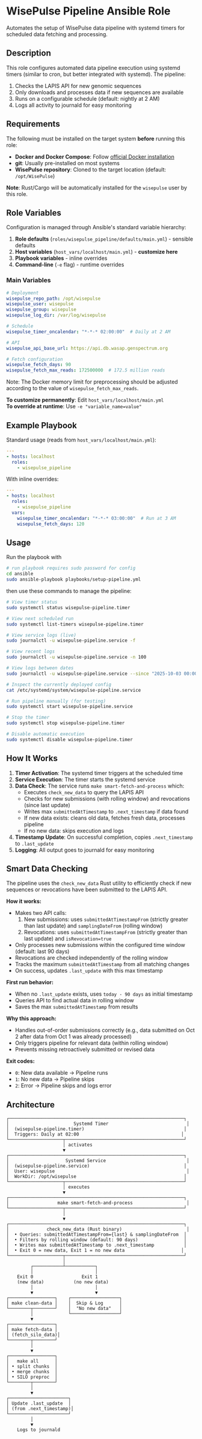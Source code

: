 # WisePulse Pipeline Ansible Role

Automates the setup of WisePulse data pipeline with systemd timers for scheduled data fetching and processing.

## Description

This role configures automated data pipeline execution using systemd timers (similar to cron, but better integrated with systemd). The pipeline:

1. Checks the LAPIS API for new genomic sequences
2. Only downloads and processes data if new sequences are available
3. Runs on a configurable schedule (default: nightly at 2 AM)
4. Logs all activity to journald for easy monitoring

## Requirements

The following must be installed on the target system **before** running this role:

- **Docker and Docker Compose**: Follow [official Docker installation](https://docs.docker.com/engine/install/)
- **git**: Usually pre-installed on most systems
- **WisePulse repository**: Cloned to the target location (default: `/opt/WisePulse`)

**Note**: Rust/Cargo will be automatically installed for the `wisepulse` user by this role.

## Role Variables

Configuration is managed through Ansible's standard variable hierarchy:

1. **Role defaults** (`roles/wisepulse_pipeline/defaults/main.yml`) - sensible defaults
2. **Host variables** (`host_vars/localhost/main.yml`) - **customize here** 
3. **Playbook variables** - inline overrides
4. **Command-line** (`-e` flag) - runtime overrides

### Main Variables

```yaml
# Deployment
wisepulse_repo_path: /opt/wisepulse
wisepulse_user: wisepulse
wisepulse_group: wisepulse
wisepulse_log_dir: /var/log/wisepulse

# Schedule
wisepulse_timer_oncalendar: "*-*-* 02:00:00"  # Daily at 2 AM

# API
wisepulse_api_base_url: https://api.db.wasap.genspectrum.org

# Fetch configuration
wisepulse_fetch_days: 90
wisepulse_fetch_max_reads: 172500000  # 172.5 million reads
```

Note: The Docker memory limit for preprocessing should be adjusted according to the value of `wisepulse_fetch_max_reads`.

**To customize permanently**: Edit `host_vars/localhost/main.yml`  
**To override at runtime**: Use `-e "variable_name=value"`

## Example Playbook

Standard usage (reads from `host_vars/localhost/main.yml`):

```yaml
---
- hosts: localhost
  roles:
    - wisepulse_pipeline
```

With inline overrides:

```yaml
---
- hosts: localhost
  roles:
    - wisepulse_pipeline
  vars:
    wisepulse_timer_oncalendar: "*-*-* 03:00:00"  # Run at 3 AM
    wisepulse_fetch_days: 120
```

## Usage

Run the playbook with

```bash
# run playbook requires sudo password for config
cd ansible
sudo ansible-playbook playbooks/setup-pipeline.yml 
```

then use these commands to manage the pipeline:

```bash
# View timer status
sudo systemctl status wisepulse-pipeline.timer

# View next scheduled run
sudo systemctl list-timers wisepulse-pipeline.timer

# View service logs (live)
sudo journalctl -u wisepulse-pipeline.service -f

# View recent logs
sudo journalctl -u wisepulse-pipeline.service -n 100

# View logs between dates
sudo journalctl -u wisepulse-pipeline.service --since "2025-10-03 00:00" --until "2025-10-04 00:00"

# Inspect the currently deployed config
cat /etc/systemd/system/wisepulse-pipeline.service

# Run pipeline manually (for testing)
sudo systemctl start wisepulse-pipeline.service

# Stop the timer
sudo systemctl stop wisepulse-pipeline.timer

# Disable automatic execution
sudo systemctl disable wisepulse-pipeline.timer
```

## How It Works

1. **Timer Activation**: The systemd timer triggers at the scheduled time
2. **Service Execution**: The timer starts the systemd service
3. **Data Check**: The service runs `make smart-fetch-and-process` which:
   - Executes `check_new_data` to query the LAPIS API
   - Checks for new submissions (with rolling window) and revocations (since last update)
   - Writes max `submittedAtTimestamp` to `.next_timestamp` if data found
   - If new data exists: cleans old data, fetches fresh data, processes pipeline
   - If no new data: skips execution and logs
4. **Timestamp Update**: On successful completion, copies `.next_timestamp` to `.last_update`
5. **Logging**: All output goes to journald for easy monitoring

## Smart Data Checking

The pipeline uses the `check_new_data` Rust utility to efficiently check if new sequences or revocations have been submitted to the LAPIS API.

**How it works:**

- Makes two API calls:
  1. New submissions: uses `submittedAtTimestampFrom` (strictly greater than last update) and `samplingDateFrom` (rolling window)
  2. Revocations: uses `submittedAtTimestampFrom` (strictly greater than last update) and `isRevocation=true`
- Only processes new submissions within the configured time window (default: last 90 days)
- Revocations are checked independently of the rolling window
- Tracks the maximum `submittedAtTimestamp` from all matching changes
- On success, updates `.last_update` with this max timestamp

**First run behavior:**
- When no `.last_update` exists, uses `today - 90 days` as initial timestamp
- Queries API to find actual data in rolling window
- Saves the max `submittedAtTimestamp` from results

**Why this approach:**
- Handles out-of-order submissions correctly (e.g., data submitted on Oct 2 after data from Oct 1 was already processed)
- Only triggers pipeline for relevant data (within rolling window)
- Prevents missing retroactively submitted or revised data

**Exit codes:**
- `0`: New data available → Pipeline runs
- `1`: No new data → Pipeline skips
- `2`: Error → Pipeline skips and logs error


## Architecture

```
┌─────────────────────────────────────────────────────────────────┐
│                        Systemd Timer                             │
│  (wisepulse-pipeline.timer)                                     │
│  Triggers: Daily at 02:00                                      │
└────────────────────┬────────────────────────────────────────────┘
                     │ activates
                     ▼
┌─────────────────────────────────────────────────────────────────┐
│                     Systemd Service                              │
│  (wisepulse-pipeline.service)                                   │
│  User: wisepulse                                                 │
│  WorkDir: /opt/wisepulse                                        │
└────────────────────┬────────────────────────────────────────────┘
                     │ executes
                     ▼
┌─────────────────────────────────────────────────────────────────┐
│                  make smart-fetch-and-process                    │
└────────────────────┬────────────────────────────────────────────┘
                     │
                     ▼
┌─────────────────────────────────────────────────────────────────┐
│              check_new_data (Rust binary)                        │
│  • Queries: submittedAtTimestampFrom={last} & samplingDateFrom  │
│  • Filters by rolling window (default: 90 days)                 │
│  • Writes max submittedAtTimestamp to .next_timestamp           │
│  • Exit 0 = new data, Exit 1 = no new data                     │
└────────────────────┬────────────────────────────────────────────┘
                     │
         ┌───────────┴───────────┐
         │                       │
    Exit 0                  Exit 1
    (new data)           (no new data)
         │                       │
         ▼                       ▼
┌─────────────────┐    ┌──────────────────┐
│ make clean-data │    │  Skip & Log      │
└────────┬────────┘    │  "No new data"   │
         │             └──────────────────┘
         ▼
┌─────────────────┐
│ make fetch-data │
│ (fetch_silo_data)│
└────────┬────────┘
         │
         ▼
┌─────────────────┐
│   make all      │
│ • split chunks  │
│ • merge chunks  │
│ • SILO preproc  │
└────────┬────────┘
         │
         ▼
┌──────────────────────┐
│ Update .last_update  │
│ (from .next_timestamp)│
└──────────────────────┘
         │
         ▼
    Logs to journald
```
